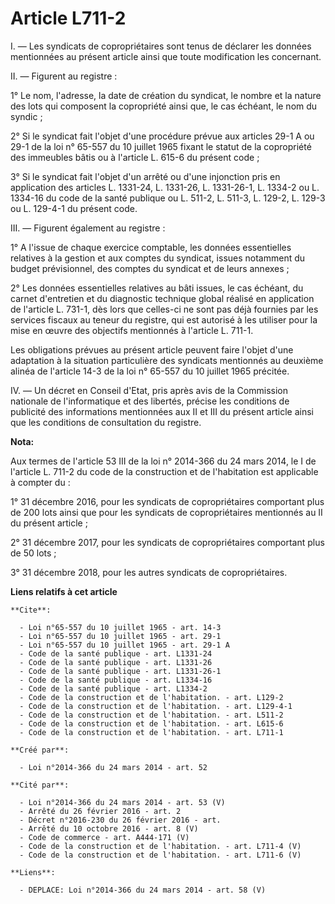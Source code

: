 # Article L711-2

I. ― Les syndicats de copropriétaires sont tenus de déclarer les données mentionnées au présent article ainsi que toute
modification les concernant. 

II. ― Figurent au registre : 

1° Le nom, l'adresse, la date de création du syndicat, le nombre et la nature des lots qui composent la copropriété ainsi
que, le cas échéant, le nom du syndic ; 

2° Si le syndicat fait l'objet d'une procédure prévue aux articles 29-1 A ou 29-1 de la loi n° 65-557 du 10 juillet 1965
fixant le statut de la copropriété des immeubles bâtis ou à l'article L. 615-6 du présent code ; 

3° Si le syndicat fait l'objet d'un arrêté ou d'une injonction pris en application des articles L. 1331-24, L. 1331-26, L.
1331-26-1, L. 1334-2 ou L. 1334-16 du code de la santé publique ou L. 511-2, L. 511-3, L. 129-2, L. 129-3 ou L. 129-4-1 du
présent code. 

III. ― Figurent également au registre : 

1° A l'issue de chaque exercice comptable, les données essentielles relatives à la gestion et aux comptes du syndicat, issues
notamment du budget prévisionnel, des comptes du syndicat et de leurs annexes ; 

2° Les données essentielles relatives au bâti issues, le cas échéant, du carnet d'entretien et du diagnostic technique global
réalisé en application de l'article L. 731-1, dès lors que celles-ci ne sont pas déjà fournies par les services fiscaux au
teneur du registre, qui est autorisé à les utiliser pour la mise en œuvre des objectifs mentionnés à l'article L. 711-1. 

Les obligations prévues au présent article peuvent faire l'objet d'une adaptation à la situation particulière des syndicats
mentionnés au deuxième alinéa de l'article 14-3 de la loi n° 65-557 du 10 juillet 1965 précitée. 

IV. ― Un décret en Conseil d'Etat, pris après avis de la Commission nationale de l'informatique et des libertés, précise les
conditions de publicité des informations mentionnées aux II et III du présent article ainsi que les conditions de
consultation du registre.

**Nota:**

Aux termes de l'article 53 III de la loi n° 2014-366 du 24 mars 2014, le I de l'article L. 711-2 du code de la construction
et de l'habitation est applicable à compter du :

1° 31 décembre 2016, pour les syndicats de copropriétaires comportant plus de 200 lots ainsi que pour les syndicats de
copropriétaires mentionnés au II du présent article ;

2° 31 décembre 2017, pour les syndicats de copropriétaires comportant plus de 50 lots ;

3° 31 décembre 2018, pour les autres syndicats de copropriétaires.

**Liens relatifs à cet article**

	**Cite**:

	  - Loi n°65-557 du 10 juillet 1965 - art. 14-3
	  - Loi n°65-557 du 10 juillet 1965 - art. 29-1
	  - Loi n°65-557 du 10 juillet 1965 - art. 29-1 A
	  - Code de la santé publique - art. L1331-24
	  - Code de la santé publique - art. L1331-26
	  - Code de la santé publique - art. L1331-26-1
	  - Code de la santé publique - art. L1334-16
	  - Code de la santé publique - art. L1334-2
	  - Code de la construction et de l'habitation. - art. L129-2
	  - Code de la construction et de l'habitation. - art. L129-4-1
	  - Code de la construction et de l'habitation. - art. L511-2
	  - Code de la construction et de l'habitation. - art. L615-6
	  - Code de la construction et de l'habitation. - art. L711-1

	**Créé par**:

	  - Loi n°2014-366 du 24 mars 2014 - art. 52

	**Cité par**:

	  - Loi n°2014-366 du 24 mars 2014 - art. 53 (V)
	  - Arrêté du 26 février 2016 - art. 2
	  - Décret n°2016-230 du 26 février 2016 - art.
	  - Arrêté du 10 octobre 2016 - art. 8 (V)
	  - Code de commerce - art. A444-171 (V)
	  - Code de la construction et de l'habitation. - art. L711-4 (V)
	  - Code de la construction et de l'habitation. - art. L711-6 (V)

	**Liens**:

	  - DEPLACE: Loi n°2014-366 du 24 mars 2014 - art. 58 (V)
